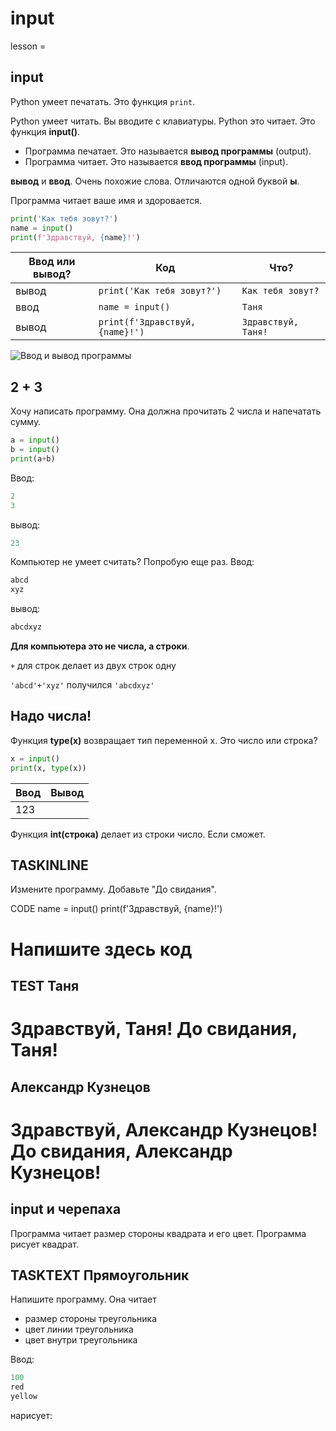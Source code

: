 ﻿# input

lesson = 

## input

Python умеет печатать. Это функция `print`.

Python умеет читать. Вы вводите с клавиатуры. Python это читает. Это функция **input()**.

* Программа печатает. Это называется **вывод программы** (output).
* Программа читает. Это называется **ввод программы** (input).

**вывод** и **ввод**. Очень похожие слова. Отличаются одной буквой **ы**.


Программа читает ваше имя и здоровается.
```python
print('Как тебя зовут?')
name = input()
print(f'Здравствуй, {name}!')
```

| Ввод или вывод? | Код | Что? |
|----|----|----|
| вывод | `print('Как тебя зовут?')` | `Как тебя зовут?` |
| ввод | `name = input()` | `Таня` |
| вывод | `print(f'Здравствуй, {name}!')` | `Здравствуй, Таня!` |

![Ввод и вывод программы](https://stepik.org/media/attachments/lesson/527057/input_Tanya.png)

## 2 + 3

Хочу написать программу. Она должна прочитать 2 числа и напечатать сумму.

```python
a = input()
b = input()
print(a+b)
```
Ввод:
```python
2
3
```
вывод:
```python
23
```
Компьютер не умеет считать? Попробую еще раз.
Ввод:
```python
abcd
xyz
```
вывод:
```python
abcdxyz
```
**Для компьютера это не числа, а строки**. 

`+` для строк делает из двух строк одну 

`'abcd'+'xyz'` получился `'abcdxyz'`

## Надо числа!

Функция **type(x)** возвращает тип переменной х. Это число или строка?

```python
x = input()
print(x, type(x))
```
| Ввод | Вывод |
|----|----|
| 123 | 

Функция **int(строка)** делает из строки число. Если сможет.


## TASKINLINE

Измените программу. Добавьте "До свидания".

CODE
name = input()
print(f'Здравствуй, {name}!')
# Напишите здесь код
 
TEST
Таня
----
Здравствуй, Таня!
До свидания, Таня!
====
Александр Кузнецов
----
Здравствуй, Александр Кузнецов!
До свидания, Александр Кузнецов!
====



## input и черепаха

Программа читает размер стороны квадрата и его цвет. Программа рисует квадрат.

## TASKTEXT Прямоугольник

Напишите программу. Она читает 

* размер стороны треугольника
* цвет линии треугольника
* цвет внутри треугольника

Ввод:
```python
100
red
yellow
```
нарисует:
![]()